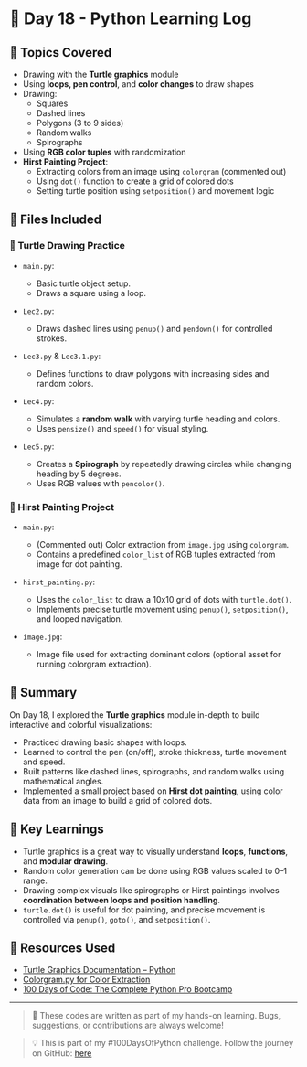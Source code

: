# 📅 Day 18 - Python Learning Log

## 🧠 Topics Covered
- Drawing with the **Turtle graphics** module
- Using **loops, pen control**, and **color changes** to draw shapes
- Drawing:
  - Squares
  - Dashed lines
  - Polygons (3 to 9 sides)
  - Random walks
  - Spirographs
- Using **RGB color tuples** with randomization
- **Hirst Painting Project**:
  - Extracting colors from an image using `colorgram` (commented out)
  - Using `dot()` function to create a grid of colored dots
  - Setting turtle position using `setposition()` and movement logic

## 📂 Files Included

### 🔸 Turtle Drawing Practice
- `main.py`:  
  - Basic turtle object setup.
  - Draws a square using a loop.

- `Lec2.py`:  
  - Draws dashed lines using `penup()` and `pendown()` for controlled strokes.

- `Lec3.py` & `Lec3.1.py`:  
  - Defines functions to draw polygons with increasing sides and random colors.

- `Lec4.py`:  
  - Simulates a **random walk** with varying turtle heading and colors.
  - Uses `pensize()` and `speed()` for visual styling.

- `Lec5.py`:  
  - Creates a **Spirograph** by repeatedly drawing circles while changing heading by 5 degrees.
  - Uses RGB values with `pencolor()`.

### 📁 Hirst Painting Project
- `main.py`:  
  - (Commented out) Color extraction from `image.jpg` using `colorgram`.
  - Contains a predefined `color_list` of RGB tuples extracted from image for dot painting.

- `hirst_painting.py`:  
  - Uses the `color_list` to draw a 10x10 grid of dots with `turtle.dot()`.
  - Implements precise turtle movement using `penup()`, `setposition()`, and looped navigation.

- `image.jpg`:  
  - Image file used for extracting dominant colors (optional asset for running colorgram extraction).

## 📝 Summary
On Day 18, I explored the **Turtle graphics** module in-depth to build interactive and colorful visualizations:
- Practiced drawing basic shapes with loops.
- Learned to control the pen (on/off), stroke thickness, turtle movement and speed.
- Built patterns like dashed lines, spirographs, and random walks using mathematical angles.
- Implemented a small project based on **Hirst dot painting**, using color data from an image to build a grid of colored dots.

## 🚀 Key Learnings
- Turtle graphics is a great way to visually understand **loops**, **functions**, and **modular drawing**.
- Random color generation can be done using RGB values scaled to 0–1 range.
- Drawing complex visuals like spirographs or Hirst paintings involves **coordination between loops and position handling**.
- `turtle.dot()` is useful for dot painting, and precise movement is controlled via `penup()`, `goto()`, and `setposition()`.

## 🔗 Resources Used
- [Turtle Graphics Documentation – Python](https://docs.python.org/3/library/turtle.html)
- [Colorgram.py for Color Extraction](https://pypi.org/project/colorgram.py/)
- [100 Days of Code: The Complete Python Pro Bootcamp](https://www.udemy.com/course/100-days-of-code/)

---

> 💬 These codes are written as part of my hands-on learning. Bugs, suggestions, or contributions are always welcome!

> 💡 This is part of my #100DaysOfPython challenge. Follow the journey on GitHub: [here](https://github.com/Pushp11721/100DaysOfPython-LearnAlong)
